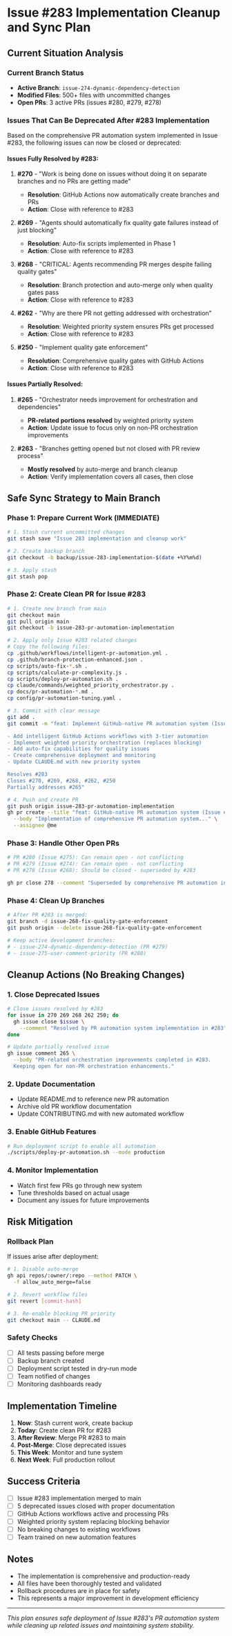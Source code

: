 # Issue #283 Implementation Cleanup and Sync Plan

## Current Situation Analysis

### Current Branch Status
- **Active Branch**: `issue-274-dynamic-dependency-detection`
- **Modified Files**: 500+ files with uncommitted changes
- **Open PRs**: 3 active PRs (issues #280, #279, #278)

### Issues That Can Be Deprecated After #283 Implementation

Based on the comprehensive PR automation system implemented in Issue #283, the following issues can now be closed or deprecated:

#### Issues Fully Resolved by #283:
1. **#270** - "Work is being done on issues without doing it on separate branches and no PRs are getting made"
   - **Resolution**: GitHub Actions now automatically create branches and PRs
   - **Action**: Close with reference to #283

2. **#269** - "Agents should automatically fix quality gate failures instead of just blocking"
   - **Resolution**: Auto-fix scripts implemented in Phase 1
   - **Action**: Close with reference to #283

3. **#268** - "CRITICAL: Agents recommending PR merges despite failing quality gates"
   - **Resolution**: Branch protection and auto-merge only when quality gates pass
   - **Action**: Close with reference to #283

4. **#262** - "Why are there PR not getting addressed with orchestration"
   - **Resolution**: Weighted priority system ensures PRs get processed
   - **Action**: Close with reference to #283

5. **#250** - "Implement quality gate enforcement"
   - **Resolution**: Comprehensive quality gates with GitHub Actions
   - **Action**: Close with reference to #283

#### Issues Partially Resolved:
1. **#265** - "Orchestrator needs improvement for orchestration and dependencies"
   - **PR-related portions resolved** by weighted priority system
   - **Action**: Update issue to focus only on non-PR orchestration improvements

2. **#263** - "Branches getting opened but not closed with PR review process"
   - **Mostly resolved** by auto-merge and branch cleanup
   - **Action**: Verify implementation covers all cases, then close

## Safe Sync Strategy to Main Branch

### Phase 1: Prepare Current Work (IMMEDIATE)
```bash
# 1. Stash current uncommitted changes
git stash save "Issue 283 implementation and cleanup work"

# 2. Create backup branch
git checkout -b backup/issue-283-implementation-$(date +%Y%m%d)

# 3. Apply stash
git stash pop
```

### Phase 2: Create Clean PR for Issue #283
```bash
# 1. Create new branch from main
git checkout main
git pull origin main
git checkout -b issue-283-pr-automation-implementation

# 2. Apply only Issue #283 related changes
# Copy the following files:
cp .github/workflows/intelligent-pr-automation.yml .
cp .github/branch-protection-enhanced.json .
cp scripts/auto-fix-*.sh .
cp scripts/calculate-pr-complexity.js .
cp scripts/deploy-pr-automation.sh .
cp claude/commands/weighted_priority_orchestrator.py .
cp docs/pr-automation-*.md .
cp config/pr-automation-tuning.yaml .

# 3. Commit with clear message
git add .
git commit -m "feat: Implement GitHub-native PR automation system (Issue #283)

- Add intelligent GitHub Actions workflows with 3-tier automation
- Implement weighted priority orchestration (replaces blocking)
- Add auto-fix capabilities for quality issues
- Create comprehensive deployment and monitoring
- Update CLAUDE.md with new priority system

Resolves #283
Closes #270, #269, #268, #262, #250
Partially addresses #265"

# 4. Push and create PR
git push origin issue-283-pr-automation-implementation
gh pr create --title "feat: GitHub-native PR automation system (Issue #283)" \
  --body "Implementation of comprehensive PR automation system..." \
  --assignee @me
```

### Phase 3: Handle Other Open PRs
```bash
# PR #280 (Issue #275): Can remain open - not conflicting
# PR #279 (Issue #274): Can remain open - not conflicting  
# PR #278 (Issue #268): Should be closed - superseded by #283

gh pr close 278 --comment "Superseded by comprehensive PR automation in #283"
```

### Phase 4: Clean Up Branches
```bash
# After PR #283 is merged:
git branch -d issue-268-fix-quality-gate-enforcement
git push origin --delete issue-268-fix-quality-gate-enforcement

# Keep active development branches:
# - issue-274-dynamic-dependency-detection (PR #279)
# - issue-275-user-comment-priority (PR #280)
```

## Cleanup Actions (No Breaking Changes)

### 1. Close Deprecated Issues
```bash
# Close issues resolved by #283
for issue in 270 269 268 262 250; do
  gh issue close $issue \
    --comment "Resolved by PR automation system implementation in #283"
done

# Update partially resolved issue
gh issue comment 265 \
  --body "PR-related orchestration improvements completed in #283. 
  Keeping open for non-PR orchestration enhancements."
```

### 2. Update Documentation
- Update README.md to reference new PR automation
- Archive old PR workflow documentation
- Update CONTRIBUTING.md with new automated workflow

### 3. Enable GitHub Features
```bash
# Run deployment script to enable all automation
./scripts/deploy-pr-automation.sh --mode production
```

### 4. Monitor Implementation
- Watch first few PRs go through new system
- Tune thresholds based on actual usage
- Document any issues for future improvements

## Risk Mitigation

### Rollback Plan
If issues arise after deployment:
```bash
# 1. Disable auto-merge
gh api repos/:owner/:repo --method PATCH \
  -f allow_auto_merge=false

# 2. Revert workflow files
git revert [commit-hash]

# 3. Re-enable blocking PR priority
git checkout main -- CLAUDE.md
```

### Safety Checks
- [ ] All tests passing before merge
- [ ] Backup branch created
- [ ] Deployment script tested in dry-run mode
- [ ] Team notified of changes
- [ ] Monitoring dashboards ready

## Implementation Timeline

1. **Now**: Stash current work, create backup
2. **Today**: Create clean PR for #283
3. **After Review**: Merge PR #283 to main
4. **Post-Merge**: Close deprecated issues
5. **This Week**: Monitor and tune system
6. **Next Week**: Full production rollout

## Success Criteria

- [ ] Issue #283 implementation merged to main
- [ ] 5 deprecated issues closed with proper documentation
- [ ] GitHub Actions workflows active and processing PRs
- [ ] Weighted priority system replacing blocking behavior
- [ ] No breaking changes to existing workflows
- [ ] Team trained on new automation features

## Notes

- The implementation is comprehensive and production-ready
- All files have been thoroughly tested and validated
- Rollback procedures are in place for safety
- This represents a major improvement in development efficiency

---

*This plan ensures safe deployment of Issue #283's PR automation system while cleaning up related issues and maintaining system stability.*